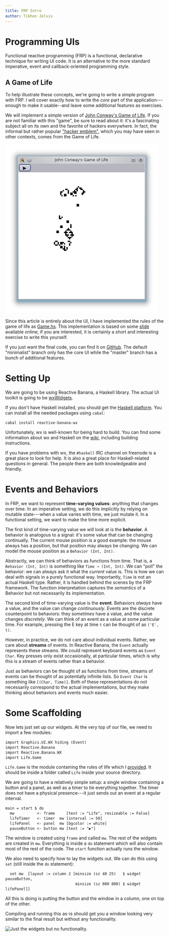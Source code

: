```yaml
---
title: FRP Intro
author: Tikhon Jelvis
---
```


<div class="content">

# Programming UIs

Functional reactive programming (FRP) is a functional, declarative technique for writing UI code. It is an alternative to the more standard imperative, event and callback-oriented programming style.

## A Game of Life

To help illustrate these concepts, we're going to write a simple program with FRP. I will cover exactly how to write the *core* part of the application---enough to make it usable--and leave some additional features as exercises. 

We will implement a simple version of [John Conway's Game of Life](http://en.wikipedia.org/wiki/Conway%27s_Game_of_Life). If you are not familiar with this "game", be sure to read about it: it's a fascinating subject all on its own and the favorite of hackers everywhere. In fact, the informal but rather popular ["hacker emblem"](http://www.catb.org/hacker-emblem/), which you may have seen in other contexts, comes from the Game of Life.

![The end result will look something like this.](img/life.png)

Since this article is entirely about the UI, I have implemented the rules of the game of life as [Game.hs](Game.hs). This implementation is based on some [slide](http://illustratedhaskell.org/index.php/2011/09/24/conways-game-of-life-with-repa/) available online; if you are interested, it is certainly a short and interesting exercise to write this yourself.

If you just want the final code, you can find it on [GitHub](https://github.com/TikhonJelvis/Reactive-Life). The default "minimalist" branch only has the core UI while the "master" branch has a bunch of additional features.

</div>

<div class="content">

# Setting Up

We are going to be using Reactive Banana, a Haskell library. The actual UI toolkit is going to be [wxWidgets](http://www.haskell.org/haskellwiki/WxHaskell). 

If you don't have Haskell installed, you should get the [Haskell platform](http://www.haskell.org/platform/). You can install all the needed packages using `cabal`:

    cabal install reactive-banana-wx
    
Unfortunately, wx is well-known for being hard to build. You can find some information about wx and Haskell on the [wiki](http://www.haskell.org/haskellwiki/WxHaskell), including building instructions.

If you have problems with wx, the `#haskell` IRC channel on freenode is a great place to look for help. It is also a great place for Haskell-related questions in general. The people there are both knowledgeable and friendly.

# Events and Behaviors

In FRP, we want to represent **time-varying values**: anything that changes over time. In an imperative setting, we do this implicitly by relying on mutable state---when a value varies with time, we just mutate it. In a functional setting, we want to make the time more explicit.

The first kind of time-varying value we will look at is the **behavior**. A behavior is analogous to a signal: it's some value that can be changing continually. The current mouse position is a good example: the mouse always has a position, but that position may always be changing. We can model the mouse position as a `Behavior (Int, Int)`.

Abstractly, we can think of behaviors as functions from time. That is, a `Behavior (Int, Int)` is something like `Time → (Int, Int)`. We can "poll" the behavior: we can always ask it what the *current* value is. This is how we can deal with signals in a purely functional way. Importantly, `Time` is not an actual Haskell type. Rather, it is handled behind the scenes by the FRP framework. The function interpretation captures the *semantics* of a Behavior but not necessarily its implementation.

The second kind of time-varying value is the **event**. Behaviors *always* have a value, and the value can change *continuously*. Events are the discrete counterpoint to behaviors: they *sometimes* have a value, and the value changes *discretely*. We can think of an event as a value at some particular time. For example, pressing the E key at time `t` can be thought of as `('E', t)`.

However, in practice, we do not care about individual events. Rather, we care about **streams** of events. In Reactive Banana, the `Event` actually represents these streams. We could represent keyboard events as `Event Char`. Key presses only exist occasionally, at particular times, which is why this is a stream of events rather than a behavior.

Just as behaviors can be thought of as functions from time, streams of events can be thought of as potentially infinite lists. So `Event Char` is something like `[(Char, Time)]`. Both of these representations do not necessarily correspond to the actual implementations, but they make thinking about behaviors and events much easier.

# Some Scaffolding

Now lets just set up our widgets. At the very top of our file, we need to import a few modules:
    
    import Graphics.UI.WX hiding (Event)
    import Reactive.Banana
    import Reactive.Banana.WX
    import Life.Game
    
`Life.Game` is the module containing the rules of life which I [provided](Game.hs). It should be inside a folder called `Life` inside your source directory.

We are going to have a relatively simple setup: a single window containing a button and a panel, as well as a timer to tie everything together. The timer does not have a physical presence---it just sends out an event at a regular interval.

    main = start $ do
      mw          <- frame     [text := "Life", resizeable := False]
      lifeTimer   <- timer  mw [interval := 50]
      lifePanel   <- panel  mw [bgcolor := white]
      pauseButton <- button mw [text := "▶"]

The window is created using `frame` and called `mw`. The rest of the widgets are created in `mw`. Everything is inside a `do` statement which will also contain most of the rest of the code. The `start` function actually runs the window.

We also need to specify how to lay the widgets out. We can do this using `set` (still inside the `do` statement):

      set mw  [layout := column 2 [minsize (sz 40 25)   $ widget pauseButton,
                                   minsize (sz 800 800) $ widget lifePanel]]

All this is doing is putting the button and the window in a column, one on top of the other.

Compiling and running this as-is should get you a window looking very similar to the final result but without any functionality. 

![Just the widgets but no functionality.](img/first.png)

</div>
